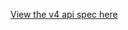 [View the v4 api spec here](https://petstore.swagger.io/?url=https://raw.githubusercontent.com/ansible/galaxy-api/master/openapi/openapi.yaml)